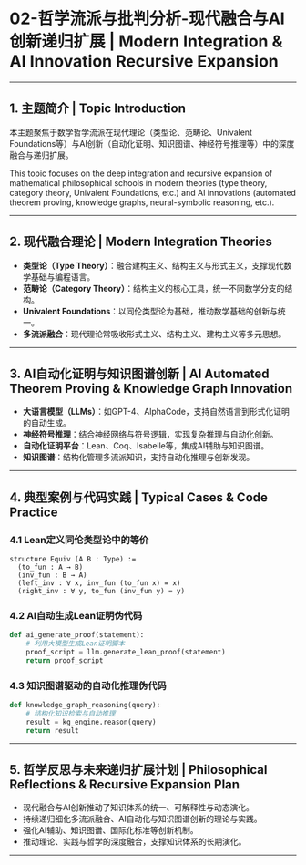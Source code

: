 # 02-哲学流派与批判分析-现代融合与AI创新递归扩展 | Modern Integration & AI Innovation Recursive Expansion

---

## 1. 主题简介 | Topic Introduction

本主题聚焦于数学哲学流派在现代理论（类型论、范畴论、Univalent Foundations等）与AI创新（自动化证明、知识图谱、神经符号推理等）中的深度融合与递归扩展。

This topic focuses on the deep integration and recursive expansion of mathematical philosophical schools in modern theories (type theory, category theory, Univalent Foundations, etc.) and AI innovations (automated theorem proving, knowledge graphs, neural-symbolic reasoning, etc.).

---

## 2. 现代融合理论 | Modern Integration Theories

- **类型论（Type Theory）**：融合建构主义、结构主义与形式主义，支撑现代数学基础与编程语言。
- **范畴论（Category Theory）**：结构主义的核心工具，统一不同数学分支的结构。
- **Univalent Foundations**：以同伦类型论为基础，推动数学基础的创新与统一。
- **多流派融合**：现代理论常吸收形式主义、结构主义、建构主义等多元思想。

---

## 3. AI自动化证明与知识图谱创新 | AI Automated Theorem Proving & Knowledge Graph Innovation

- **大语言模型（LLMs）**：如GPT-4、AlphaCode，支持自然语言到形式化证明的自动生成。
- **神经符号推理**：结合神经网络与符号逻辑，实现复杂推理与自动化创新。
- **自动化证明平台**：Lean、Coq、Isabelle等，集成AI辅助与知识图谱。
- **知识图谱**：结构化管理多流派知识，支持自动化推理与创新发现。

---

## 4. 典型案例与代码实践 | Typical Cases & Code Practice

### 4.1 Lean定义同伦类型论中的等价

```lean
structure Equiv (A B : Type) :=
  (to_fun : A → B)
  (inv_fun : B → A)
  (left_inv : ∀ x, inv_fun (to_fun x) = x)
  (right_inv : ∀ y, to_fun (inv_fun y) = y)
```

### 4.2 AI自动生成Lean证明伪代码

```python
def ai_generate_proof(statement):
    # 利用大模型生成Lean证明脚本
    proof_script = llm.generate_lean_proof(statement)
    return proof_script
```

### 4.3 知识图谱驱动的自动化推理伪代码

```python
def knowledge_graph_reasoning(query):
    # 结构化知识检索与自动推理
    result = kg_engine.reason(query)
    return result
```

---

## 5. 哲学反思与未来递归扩展计划 | Philosophical Reflections & Recursive Expansion Plan

- 现代融合与AI创新推动了知识体系的统一、可解释性与动态演化。
- 持续递归细化多流派融合、AI自动化与知识图谱创新的理论与实践。
- 强化AI辅助、知识图谱、国际化标准等创新机制。
- 推动理论、实践与哲学的深度融合，支撑知识体系的长期演化。

---
